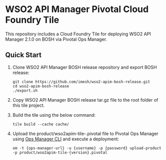 # WSO2 API Manager Pivotal Cloud Foundry Tile

This repository includes a Cloud Foundry Tile for deploying WSO2 API Manager 2.1.0 on BOSH via Pivotal Ops Manager. 

## Quick Start

1. Clone WSO2 API Manager BOSH release repository and export BOSH release:

   ```
   git clone https://github.com/imesh/wso2-apim-bosh-release.git
   cd wso2-apim-bosh-release
   ./export.sh
   ```
2. Copy WSO2 API Manager BOSH release tar.gz file to the root folder of this tile project.

3. Build the tile using the below command:
   
   ```
   tile build --cache cache/
   ```

4. Upload the product/wso2apim-tile-<versiom>.pivotal file to Pivotal Ops Manager using [Ops Manager CLI](https://github.com/pivotal-cf/om) and execute a deployment:

    ```
    om -t {ops-manager-url} -u {username} -p {password} upload-product -p product/wso2apim-tile-{version}.pivotal
    ```
